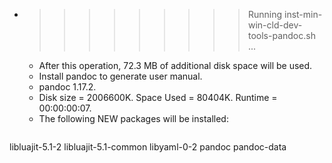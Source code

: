 * >>>>>>>>> Running inst-min-win-cld-dev-tools-pandoc.sh ...
  * After this operation, 72.3 MB of additional disk space will be used.
  * Install pandoc to generate user manual.
  * pandoc 1.17.2.
  * Disk size = 2006600K. Space Used = 80404K. Runtime = 00:00:00:07.
  * The following NEW packages will be installed:
  ```bash
libluajit-5.1-2 libluajit-5.1-common libyaml-0-2 pandoc pandoc-data
  ```
